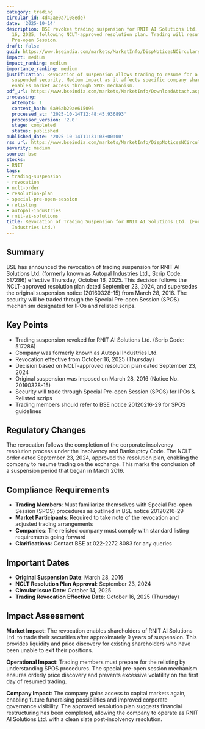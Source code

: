 ```yaml
---
category: trading
circular_id: 4d42ae0a7108ede7
date: '2025-10-14'
description: BSE revokes trading suspension for RNIT AI Solutions Ltd. effective October
  16, 2025, following NCLT-approved resolution plan. Trading will resume through Special
  Pre-open Session.
draft: false
guid: https://www.bseindia.com/markets/MarketInfo/DispNoticesNCirculars.aspx?Noticeid={7F0291AA-DAE8-4316-BD21-E176883826AD}&noticeno=20251014-23&dt=10/14/2025&icount=23&totcount=34&flag=0
impact: medium
impact_ranking: medium
importance_ranking: medium
justification: Revocation of suspension allows trading to resume for a previously
  suspended security. Medium impact as it affects specific company shareholders and
  enables market access through SPOS mechanism.
pdf_url: https://www.bseindia.com/markets/MarketInfo/DownloadAttach.aspx?id=20251014-23&attachedId=
processing:
  attempts: 1
  content_hash: 6a96ab29ae615096
  processed_at: '2025-10-14T12:48:45.936893'
  processor_version: '2.0'
  stage: completed
  status: published
published_date: '2025-10-14T11:31:03+00:00'
rss_url: https://www.bseindia.com/markets/MarketInfo/DispNoticesNCirculars.aspx?Noticeid={7F0291AA-DAE8-4316-BD21-E176883826AD}&noticeno=20251014-23&dt=10/14/2025&icount=23&totcount=34&flag=0
severity: medium
source: bse
stocks:
- RNIT
tags:
- trading-suspension
- revocation
- nclt-order
- resolution-plan
- special-pre-open-session
- relisting
- autopal-industries
- rnit-ai-solutions
title: Revocation of Trading Suspension for RNIT AI Solutions Ltd. (Formerly Autopal
  Industries Ltd.)
---
```


## Summary

BSE has announced the revocation of trading suspension for RNIT AI Solutions Ltd. (formerly known as Autopal Industries Ltd., Scrip Code: 517286) effective Thursday, October 16, 2025. This decision follows the NCLT-approved resolution plan dated September 23, 2024, and supersedes the original suspension notice (20160328-15) from March 28, 2016. The security will be traded through the Special Pre-open Session (SPOS) mechanism designated for IPOs and relisted scrips.

## Key Points

- Trading suspension revoked for RNIT AI Solutions Ltd. (Scrip Code: 517286)
- Company was formerly known as Autopal Industries Ltd.
- Revocation effective from October 16, 2025 (Thursday)
- Decision based on NCLT-approved resolution plan dated September 23, 2024
- Original suspension was imposed on March 28, 2016 (Notice No. 20160328-15)
- Security will trade through Special Pre-open Session (SPOS) for IPOs & Relisted scrips
- Trading members should refer to BSE notice 20120216-29 for SPOS guidelines

## Regulatory Changes

The revocation follows the completion of the corporate insolvency resolution process under the Insolvency and Bankruptcy Code. The NCLT order dated September 23, 2024, approved the resolution plan, enabling the company to resume trading on the exchange. This marks the conclusion of a suspension period that began in March 2016.

## Compliance Requirements

- **Trading Members**: Must familiarize themselves with Special Pre-open Session (SPOS) procedures as outlined in BSE notice 20120216-29
- **Market Participants**: Required to take note of the revocation and adjusted trading arrangements
- **Companies**: The relisted company must comply with standard listing requirements going forward
- **Clarifications**: Contact BSE at 022-2272 8083 for any queries

## Important Dates

- **Original Suspension Date**: March 28, 2016
- **NCLT Resolution Plan Approval**: September 23, 2024
- **Circular Issue Date**: October 14, 2025
- **Trading Revocation Effective Date**: October 16, 2025 (Thursday)

## Impact Assessment

**Market Impact**: The revocation enables shareholders of RNIT AI Solutions Ltd. to trade their securities after approximately 9 years of suspension. This provides liquidity and price discovery for existing shareholders who have been unable to exit their positions.

**Operational Impact**: Trading members must prepare for the relisting by understanding SPOS procedures. The special pre-open session mechanism ensures orderly price discovery and prevents excessive volatility on the first day of resumed trading.

**Company Impact**: The company gains access to capital markets again, enabling future fundraising possibilities and improved corporate governance visibility. The approved resolution plan suggests financial restructuring has been completed, allowing the company to operate as RNIT AI Solutions Ltd. with a clean slate post-insolvency resolution.